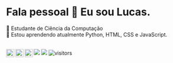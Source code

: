 # Fala pessoal 👋 Eu sou Lucas.

🔭 Estudante de Ciência da Computação <br/>
🌱 Estou aprendendo atualmente Python, HTML, CSS e JavaScript. <br/><br/>

<a href="https://discord.gg/sPmus2qH">
  <img align="left" alt="Lucas's Discord" width="22px" src="https://raw.githubusercontent.com/peterthehan/peterthehan/master/assets/discord.svg" />
</a>
<a href="https://www.linkedin.com/in/lucas-santos-2639b5163/">
  <img align="left" alt="s LinkedIN" width="22px" src="https://raw.githubusercontent.com/peterthehan/peterthehan/master/assets/linkedin.svg" />
</a>
<a href="lucassantossilvaka@gmail.com">
  <img align="left" alt="s Gmail" width="22px" src="https://as1.ftcdn.net/jpg/03/89/54/82/500_F_389548257_bDFZnz42lI6wV6mrW4x1AoWvoJLm1jDT.jpg" />
</a>

![](https://visitor-badge.glitch.me/badge?page_id=LucasXS.profile-views)
![](https://visitor-badge.glitch.me/badge?page_id=LucasXS.LucasXS)
![visitors](https://visitor-badge.glitch.me/badge?page_id=LucasXS.profile-views)

<br/>


